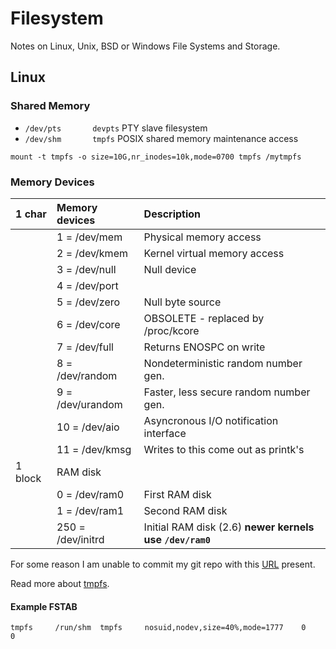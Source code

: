 # Filesystem
Notes on Linux, Unix, BSD or Windows File Systems and Storage.

## Linux

### Shared Memory



* `/dev/pts       devpts`     PTY slave filesystem
* `/dev/shm       tmpfs`      POSIX shared memory maintenance access




`mount -t tmpfs -o size=10G,nr_inodes=10k,mode=0700 tmpfs /mytmpfs`  

### Memory Devices

|  1 char |Memory devices    |Description 									  |
|:--------|:-----------------|:-----------------------------------------------|
|		 | 1 = /dev/mem		|Physical memory access|
|		 | 2 = /dev/kmem	|Kernel virtual memory access|
|		 | 3 = /dev/null	|Null device|
|		 | 4 = /dev/port	|	|I/O port access|
|        | 5 = /dev/zero	|	Null byte source|
|	     |6 = /dev/core		|OBSOLETE - replaced by /proc/kcore|
|	| 7 = /dev/full		|Returns ENOSPC on write|
|	| 8 = /dev/random	|Nondeterministic random number gen.|
|	| 9 = /dev/urandom	|Faster, less secure random number gen.|
|	|10 = /dev/aio		|Asyncronous I/O notification interface|
|	|11 = /dev/kmsg		|Writes to this come out as printk's|
|1 block| RAM disk|                                                         |
| |0 = /dev/ram0        |		First RAM disk|
| |1 = /dev/ram1	    |	Second RAM disk|
||250 = /dev/initrd | Initial RAM disk (2.6) **newer kernels use `/dev/ram0`**|   

For some reason I am unable to commit my git repo with this [URL] present.  


Read more about [tmpfs].

#### Example FSTAB  

`tmpfs     /run/shm  tmpfs     nosuid,nodev,size=40%,mode=1777    0    0`  



[tmpfs]: http://lwn.net/2001/1206/a/tmpfs.php3
[URL]: https://mirrors.edge.kernel.org/pub/linux/docs/lanana/device-list/devices-2.6.txt
